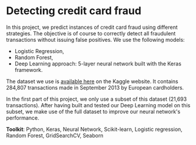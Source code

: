 
# Detecting credit card fraud

In this project, we predict instances of credit card fraud using different strategies. The objective is of course to correctly detect all fraudulent transactions without issuing false positives. We use the following models:

- Logistic Regression,
- Random Forest,
- Deep Learning approach: 5-layer neural network built with the Keras framework.

The dataset we use is [available here](https://www.kaggle.com/mlg-ulb/creditcardfraud) on the Kaggle website. It contains 284,807 transactions made in September 2013 by European cardholders.

In the first part of this project, we only use a subset of this dataset (21,693 transactions). After having built and tested our Deep Learning model on this subset, we make use of the full dataset to improve our neural network's performance.

**Toolkit**: Python, Keras, Neural Network, Scikit-learn, Logistic regression, Random Forest, GridSearchCV, Seaborn
